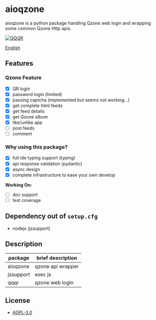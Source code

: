 # aioqzone

aioqzone is a python package handling Qzone web login and wrapping some common Qzone Http apis.

[![QQQR](https://github.com/JamzumSum/aioqzone/actions/workflows/qqqr.yml/badge.svg?branch=beta&event=schedule)](https://github.com/JamzumSum/aioqzone/actions/workflows/qqqr.yml)

[English](README.md)

## Features

### Qzone Feature

- [x] QR login
- [x] password login (limited)
- [x] passing captcha (implemented but seems not working...)
- [x] get complete html feeds
- [x] get feed details
- [x] get Qzone album
- [x] like/unlike app
- [ ] post feeds
- [ ] comment

### Why using this package?

- [x] full ide typing support (typing)
- [x] api response validation (pydantic)
- [x] async design
- [x] complete infrastructure to ease your own develop

__Working On:__

- [ ] doc support
- [ ] test coverage

## Dependency out of `setup.cfg`

- nodejs (jssupport)

## Description

|package    |brief description  |
|-----------|-------------------|
|aioqzone   |qzone api wrapper  |
|jssupport  |exec js            |
|qqqr       |qzone web login    |

## License

- [AGPL-3.0](LICENSE)
